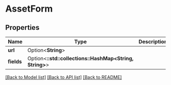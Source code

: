 # AssetForm

## Properties

Name | Type | Description | Notes
------------ | ------------- | ------------- | -------------
**url** | Option<**String**> |  | [optional]
**fields** | Option<**::std::collections::HashMap<String, String>**> |  | [optional]

[[Back to Model list]](../README.md#documentation-for-models) [[Back to API list]](../README.md#documentation-for-api-endpoints) [[Back to README]](../README.md)


